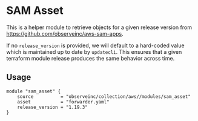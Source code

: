 # SAM Asset

This is a helper module to retrieve objects for a given release version from
https://github.com/observeinc/aws-sam-apps.

If no `release_version` is provided, we will default to a hard-coded value
which is maintained up to date by `updatecli`. This ensures that a given
terraform module release produces the same behavior across time.

## Usage

```hcl
module "sam_asset" {
    source          = "observeinc/collection/aws//modules/sam_asset"
    asset           = "forwarder.yaml"
    release_version = "1.19.3"
}
```
